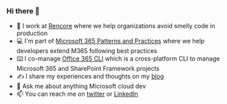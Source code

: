 ### Hi there 👋

- 💼 I work at [Rencore](https://rencore.com) where we help organizations avoid smelly code in production
- 💻 I'm part of [Microsoft 365 Patterns and Practices](https://pnp.github.io/) where we help developers extend M365 following best practices
- ⌨️ I co-manage [Office 365 CLI](https://aka.ms/o365cli) which is a cross-platform CLI to manage Microsoft 365 and SharePoint Framework projects
- ✍️ I share my experiences and thoughts on my [blog](https://blog.mastykarz.nl)
- 💬 Ask me about anything Microsoft cloud dev
- 📫 You can reach me on [twitter](https://twitter.com/waldekm) or [LinkedIn](https://www.linkedin.com/in/waldekmastykarz/)
